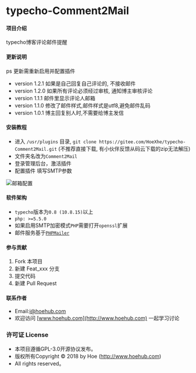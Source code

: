 # typecho-Comment2Mail

#### 项目介绍

typecho博客评论邮件提醒

#### 更新说明

ps 更新需重新启用并配置插件
- version 1.2.1 如果是自己回复自己评论的, 不接收邮件
- version 1.2.0 如果所有评论必须经过审核, 通知博主审核评论
- version 1.1.1 邮件里显示评论人邮箱
- version 1.1.0 修改了邮件样式,邮件样式是utf8,避免邮件乱码
- version 1.0.1 博主回复别人时,不需要给博主发信

#### 安装教程

- 进入 `/usr/plugins` 目录, `git clone https://gitee.com/HoeXhe/typecho-Comment2Mail.git` (不推荐直接下载, 有小伙伴反馈从码云下载的zip无法解压)
- 文件夹名改为`Comment2Mail`
- 登录管理后台，激活插件
- 配置插件 填写SMTP参数


![邮箱配置](https://images.gitee.com/uploads/images/2019/0610/094320_5bd76d00_1431325.png "2019-06-10_093359.png")


#### 软件架构

- `typecho`版本为`0.8 (10.8.15)`以上
- `php: >=5.5.0`
- 如果启用SMTP加密模式`PHP`需要打开`openssl`扩展
- 邮件服务基于[`PHPMailer`](https://github.com/PHPMailer/PHPMailer/ )

#### 参与贡献

1. Fork 本项目
2. 新建 Feat_xxx 分支
3. 提交代码
4. 新建 Pull Request

#### 联系作者

- Email:i@hoehub.com
- 欢迎访问 [www.hoehub.com](http://www.hoehub.com) 一起学习讨论

### 许可证 License

- 本项目遵循GPL-3.0开源协议发布。
- 版权所有Copyright © 2018 by Hoe (http://www.hoehub.com)
- All rights reserved。